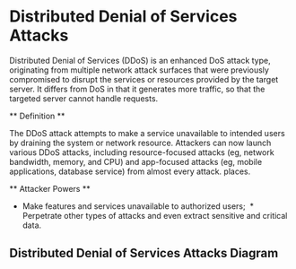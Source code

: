 # Distributed Denial of Services Attacks

Distributed Denial of Services (DDoS) is an enhanced DoS attack type, originating from multiple network attack surfaces that were previously compromised to disrupt the services or resources provided by the target server. It differs from DoS in that it generates more traffic, so that the targeted server cannot handle requests.

** Definition **

The DDoS attack attempts to make a service unavailable to intended users by draining the system or network resource. Attackers can now launch various DDoS attacks, including resource-focused attacks (eg, network bandwidth, memory, and CPU) and app-focused attacks (eg, mobile applications, database service) from almost every attack. places.
  
** Attacker Powers **

 * Make features and services unavailable to authorized users;
 * Perpetrate other types of attacks and even extract sensitive and critical data.

 
## Distributed Denial of Services Attacks Diagram



